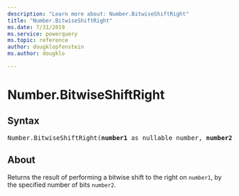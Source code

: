 ```yaml
---
description: "Learn more about: Number.BitwiseShiftRight"
title: "Number.BitwiseShiftRight"
ms.date: 7/31/2019
ms.service: powerquery
ms.topic: reference
author: dougklopfenstein
ms.author: dougklo

---
```

# Number.BitwiseShiftRight

## Syntax

<pre>
Number.BitwiseShiftRight(<b>number1</b> as nullable number, <b>number2</b> as nullable number) as nullable number
</pre>
  
## About  
Returns the result of performing a bitwise shift to the right on `number1`, by the specified number of bits `number2`.
